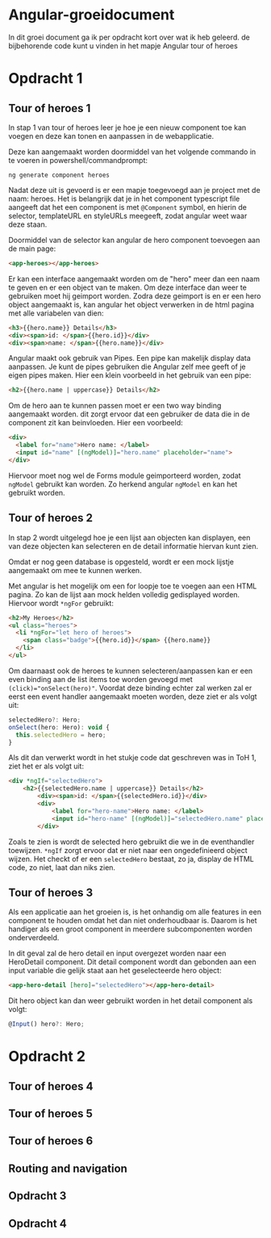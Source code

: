 # Angular-groeidocument

In dit groei document ga ik per opdracht kort over wat ik heb geleerd. de bijbehorende code kunt u vinden in het mapje Angular tour of heroes

# Opdracht 1

## Tour of heroes 1

In stap 1 van tour of heroes leer je hoe je een nieuw component toe kan voegen en deze kan tonen en aanpassen in de webapplicatie.

Deze kan aangemaakt worden doormiddel van het volgende commando in te voeren in powershell/commandprompt:

```
ng generate component heroes
```

Nadat deze uit is gevoerd is er een mapje toegevoegd aan je project met de naam: heroes. Het is belangrijk dat je in het component typescript file aangeeft dat het een component is met `@Component` symbol, en hierin de selector, templateURL en styleURLs meegeeft, zodat angular weet waar deze staan.

Doormiddel van de selector kan angular de hero component toevoegen aan de main page:
```html
<app-heroes></app-heroes>
```

Er kan een interface aangemaakt worden om de "hero" meer dan een naam te geven en er een object van te maken. Om deze interface dan weer te gebruiken moet hij geimport worden. Zodra deze geimport is en er een hero object aangemaakt is, kan angular het object verwerken in de html pagina met alle variabelen van dien:

```html
<h3>{{hero.name}} Details</h3>
<div><span>id: </span>{{hero.id}}</div>
<div><span>name: </span>{{hero.name}}</div>
```

Angular maakt ook gebruik van Pipes. Een pipe kan makelijk display data aanpassen. Je kunt de pipes gebruiken die Angular zelf mee geeft of je eigen pipes maken. Hier een klein voorbeeld in het gebruik van een pipe:

```html
<h2>{{hero.name | uppercase}} Details</h2>
```

Om de hero aan te kunnen passen moet er een two way binding aangemaakt worden. dit zorgt ervoor dat een gebruiker de data die in de component zit kan beinvloeden. Hier een voorbeeld:
```html
<div>
  <label for="name">Hero name: </label>
  <input id="name" [(ngModel)]="hero.name" placeholder="name">
</div>
``` 
Hiervoor moet nog wel de Forms module geimporteerd worden, zodat `ngModel` gebruikt kan worden. Zo herkend angular `ngModel` en kan het gebruikt worden.

## Tour of heroes 2 

In stap 2 wordt uitgelegd hoe je een lijst aan objecten kan displayen, een van deze objecten kan selecteren en de detail informatie hiervan kunt zien.

Omdat er nog geen database is opgesteld, wordt er een mock lijstje aangemaakt om mee te kunnen werken.

Met angular is het mogelijk om een for loopje toe te voegen aan een HTML pagina. Zo kan de lijst aan mock helden volledig gedisplayed worden. Hiervoor wordt `*ngFor` gebruikt:

```html
<h2>My Heroes</h2>
<ul class="heroes">
  <li *ngFor="let hero of heroes">
    <span class="badge">{{hero.id}}</span> {{hero.name}}
  </li>
</ul>
```
Om daarnaast ook de heroes te kunnen selecteren/aanpassen kan er een even binding aan de list items toe worden gevoegd met `(click)="onSelect(hero)"`. Voordat deze binding echter zal werken zal er eerst een event handler aangemaakt moeten worden, deze ziet er als volgt uit:
```javascript
selectedHero?: Hero;
onSelect(hero: Hero): void {
  this.selectedHero = hero;
}
```
Als dit dan verwerkt wordt in het stukje code dat geschreven was in ToH 1, ziet het er als volgt uit:
```html
<div *ngIf="selectedHero">
    <h2>{{selectedHero.name | uppercase}} Details</h2>
        <div><span>id: </span>{{selectedHero.id}}</div>
        <div>
            <label for="hero-name">Hero name: </label>
            <input id="hero-name" [(ngModel)]="selectedHero.name" placeholder="name">
        </div>
```
Zoals te zien is wordt de selected hero gebruikt die we in de eventhandler toewijzen. `*ngIf` zorgt ervoor dat er niet naar een ongedefinieerd object wijzen. Het checkt of er een `selectedHero` bestaat, zo ja, display de HTML code, zo niet, laat dan niks zien.

## Tour of heroes 3

Als een applicatie aan het groeien is, is het onhandig om alle features in een component te houden omdat het dan niet onderhoudbaar is. Daarom is het handiger als een groot component in meerdere subcomponenten worden onderverdeeld.

In dit geval zal de hero detail en input overgezet worden naar een HeroDetail component. Dit detail component wordt dan gebonden aan een input variable die gelijk staat aan het geselecteerde hero object:
```html
<app-hero-detail [hero]="selectedHero"></app-hero-detail>
``` 
Dit hero object kan dan weer gebruikt worden in het detail component als volgt:

```javascript
@Input() hero?: Hero;
```

# Opdracht 2

## Tour of heroes 4


## Tour of heroes 5
## Tour of heroes 6
## Routing and navigation
## Opdracht 3
## Opdracht 4

